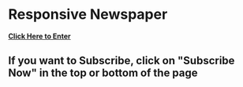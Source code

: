 <h1>Responsive Newspaper</h1>

<a href="https://nicolasc95.github.io/Nico_News_responsive/"><strong>Click Here to Enter</strong></a>
<h2>If you want to Subscribe, click on "Subscribe Now" in the top or bottom of the page</h2>
